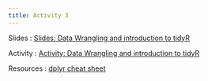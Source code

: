 ```yaml
---
title: Activity 3 
---
```


Slides
  : [Slides: Data Wrangling and introduction to tidyR](https://datafest-prep.github.io/slides/data_wrangling.html) 
  
Activity
  : [Activity: Data Wrangling and introduction to tidyR](https://datafest-prep.github.io/class_activities/ca_2.html)
  
Resources
  : [dplyr cheat sheet](https://raw.githubusercontent.com/rstudio/cheatsheets/master/data-transformation.pdf)
